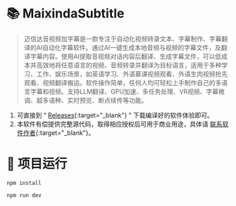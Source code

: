 # 📚 MaixindaSubtitle
> 迈信达音视频加字幕是一款专注于自动化视频转录文本、字幕制作、字幕翻译的AI自动化字幕软件。通过AI一键生成本地音频与视频的字幕文件，及翻译字幕内容。使用AI提取音视频对话内容后翻译、生成字幕文件，可以低成本并高效地将任意语言的视频、音频转录并翻译为目标语言，适用于多种学习、工作、娱乐场景，如英语学习、外语慕课视频观看、外语生肉视频抢先观看、视频翻译搬运。软件操作简单，任何人均可轻松上手制作自己的多语言字幕和视频。支持LLM翻译、GPU加速、多任务处理、VR视频、字幕微调、超多语种、实时预览、断点续传等功能。


1. 可直接到 “ [Releases](https://github.com/maixinda/MaixindaSubtitle/releases){:target="_blank"} ” 下载编译好的软件体验即可。
2. 本软件有偿提供完整源代码，取得相应授权后可用于商业用途，具体请 [联系软件作者](https://www.maixinda.com/contact.html){:target="_blank"}。


# 🚀 项目运行
```
npm install

npm run dev
```
